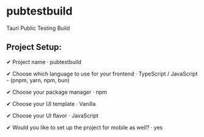 # pubtestbuild
 Tauri Public Testing Build

## Project Setup:

✔ Project name · pubtestbuild

✔ Choose which language to use for your frontend · TypeScript / JavaScript - (pnpm, yarn, npm, bun)

✔ Choose your package manager · npm

✔ Choose your UI template · Vanilla

✔ Choose your UI flavor · JavaScript

✔ Would you like to set up the project for mobile as well? · yes

